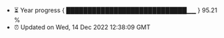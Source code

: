 - ⏳ Year progress { ████████████████████████████▁▁ } 95.21 %
- ⏰ Updated on Wed, 14 Dec 2022 12:38:09 GMT

